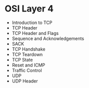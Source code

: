 # OSI Layer 4

* Introduction to TCP
* TCP Header
* TCP Header and Flags
* Sequence and Acknowledgements
* SACK
* TCP Handshake
* TCP Teardown
* TCP State
* Reset and ICMP
* Traffic Control
* UDP
* UDP Header

